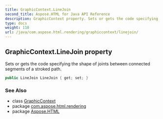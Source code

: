 ```yaml
---
title: GraphicContext.LineJoin
second_title: Aspose.HTML for Java API Reference
description: GraphicContext property. Sets or gets the code specifying the shape of joints between connected segments of a stroked path
type: docs
weight: 110
url: /java/com.aspose.html.rendering/graphiccontext/linejoin/
---
```

## GraphicContext.LineJoin property

Sets or gets the code specifying the shape of joints between connected segments of a stroked path.

```java
public LineJoin LineJoin { get; set; }
```

### See Also

* class [GraphicContext](../)
* package [com.aspose.html.rendering](../../graphiccontext/)
* package [Aspose.HTML](../../../)
